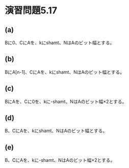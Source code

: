 # 演習問題5.17

## (a)

Bに0、CにAを、kにshamt、NはAのビット幅とする。

## (b)

BにA[n-1]、CにAを、kにshamt、NはAのビット幅とする。

## (c)

BにAを、Cに0を、kに-shamt、NはAのビット幅×2とする。

## (d)

B、CにAを、kにshamt、NはAのビット幅とする。

## (e)

B、CにAを、kに-shamt、NはAのビット幅×2とする。
